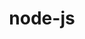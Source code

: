 ---
title: "node-js"
layout: cache
categories: [package, develop-2024-03-10]
meta: {"versions": ["19.2.0"], "compilers": ["gcc@=7.5.0"], "oss": ["ubuntu18.04"], "platforms": ["linux"], "targets": ["x86_64_v3"], "stacks": ["developer-tools", "root"], "num_specs": 1, "num_specs_by_stack": {"root": 1, "developer-tools": 1}}
spec_details: [{"hash": "ti5z4jxx2jdgjeyqqxdbrfqcwiurovwo", "compiler": "gcc@=7.5.0", "versions": ["19.2.0"], "os": "ubuntu18.04", "platform": "linux", "target": "x86_64_v3", "variants": ["build_system=generic", "~debug", "~doc", "~icu4c", "+openssl", "+zlib"], "stacks": ["root", "developer-tools"], "size": "-", "tarball": "https://binaries.spack.io/releases/develop-2024-03-10/build_cache/linux-ubuntu18.04-x86_64_v3/gcc-7.5.0/node-js-19.2.0/linux-ubuntu18.04-x86_64_v3-gcc-7.5.0-node-js-19.2.0-ti5z4jxx2jdgjeyqqxdbrfqcwiurovwo.spack"}]
---
